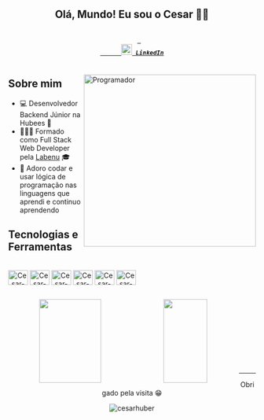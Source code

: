 <div align='center'>
<h2 align='center'> 
Olá, Mundo! Eu sou o Cesar 🤘🏻
</h2>
</div>

<h5 align="center">
  <code>
    <a target="_blank" href="https://www.linkedin.com/in/cesar-huber-79149624/" title="LinkedIn"> 
      <img width="22" src="https://github.com/zumrudu-anka/zumrudu-anka/blob/master/images/linkedin.svg"> LinkedIn</a>
  </code>
</h5>

<img src="https://github.com/cesarhuber/teal-brick/blob/master/programmer_img-removebg-preview.png" min-width="350px" max-width="350px" width="350px" align="right" alt="Programador">

## Sobre mim

- 💻 Desenvolvedor Backend Júnior na Hubees 🐝 
- 👨🏼‍💻 Formado como Full Stack Web Developer pela [Labenu](https://www.labenu.com.br/) 🎓
- 🌌 Adoro codar e usar lógica de programação nas linguagens que aprendi e continuo aprendendo

## Tecnologias e Ferramentas

<div align="center" style="display: inline-block"><br>
  <img align="center" alt="Cesar-Ts" height="30" width="40" src="https://cdn.jsdelivr.net/gh/devicons/devicon/icons/typescript/typescript-original.svg">
  <img align="center" alt="Cesar-Js" height="30" width="40" src="https://cdn.jsdelivr.net/gh/devicons/devicon/icons/javascript/javascript-original.svg">
  <img align="center" alt="Cesar-Node" height="30" width="40" src="https://cdn.jsdelivr.net/gh/devicons/devicon/icons/nodejs/nodejs-original.svg">
  <img align="center" alt="Cesar-Mysql" height="30" width="40" src="https://cdn.jsdelivr.net/gh/devicons/devicon/icons/mysql/mysql-original.svg">
  <img align="center" alt="Cesar-Git" height="30" width="40" src="https://cdn.jsdelivr.net/gh/devicons/devicon/icons/git/git-original.svg">
  <img align="center" alt="Cesar-Jira" height="30" width="40" src="https://cdn.jsdelivr.net/gh/devicons/devicon/icons/jira/jira-plain.svg">
</div>

##

<p align="center">
  <a href="https://github.com/cesarhuber">
    <img height="170em" width="50%" align="left" src="https://github-readme-stats.vercel.app/api?username=cesarhuber&show_icons=true&theme=react&include_all_commits=true&count_private=true" />
    <img height="170em" width="42%" align="left" src="https://github-readme-stats.vercel.app/api/top-langs/?username=cesarhuber&layout=compact&theme=react" />
  </a>
</p>

<br>
<br>
<br>
<br>
<br>
<br>
<br>
<br>

<hr />

<div align='center'>
<p> Obrigado pela visita 😁</p>
  <img src="https://komarev.com/ghpvc/?username=cesarhuber&color=blueviolet&label=profile+views" alt="cesarhuber" />
</div>

